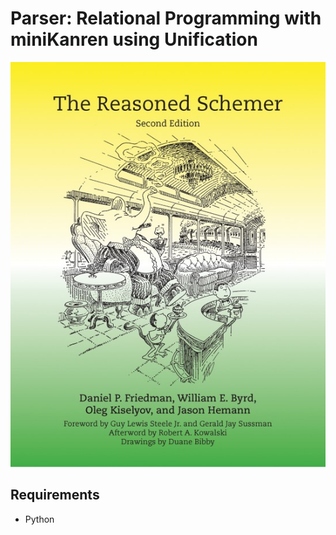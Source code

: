 # Parser: Relational Programming with miniKanren using Unification

![Alt text](/book.jpg?raw=true "Optional Title")

## Requirements

- Python
